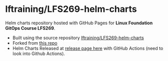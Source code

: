 # lftraining/LFS269-helm-charts

Helm charts repository hosted with GitHub Pages for **Linux Foundation GitOps Course LFS269**. 

  * Built using the source repository [lftraining/LFS269-helm-charts](https://lftraining.github.io/LFS269-helm-charts/)
  * Forked from [this repo](https://github.com/groundhog2k/helm-charts)
  * Helm Charts Released at [release page here](https://github.com/lftraining/LFS269-helm-charts/releases) with  GitHub Actions (need to look into Github Actions). 




